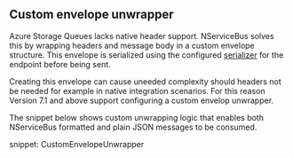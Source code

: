 ## Custom envelope unwrapper

Azure Storage Queues lacks native header support. NServiceBus solves this by wrapping headers and message body in a custom envelope structure. This envelope is serialized using the configured [serializer](/nservicebus/serialization) for the endpoint before being sent.

Creating this envelope can cause uneeded complexity should headers not be needed for example in native integration scenarios. For this reason Version 7.1 and above support configuring a custom envelop unwrapper. 

The snippet below shows custom unwrapping logic that enables both NServiceBus formatted and plain JSON messages to be consumed.

snippet: CustomEnvelopeUnwrapper 
